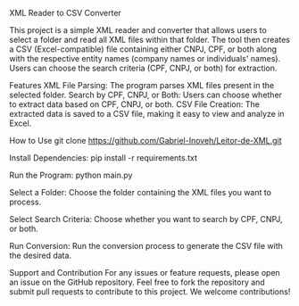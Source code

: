 XML Reader to CSV Converter

This project is a simple XML reader and converter that allows users to select a folder and read all XML files within that folder. The tool then creates a CSV (Excel-compatible) file containing either CNPJ, CPF, or both along with the respective entity names (company names or individuals' names). Users can choose the search criteria (CPF, CNPJ, or both) for extraction.

Features
XML File Parsing: The program parses XML files present in the selected folder.
Search by CPF, CNPJ, or Both: Users can choose whether to extract data based on CPF, CNPJ, or both.
CSV File Creation: The extracted data is saved to a CSV file, making it easy to view and analyze in Excel.

How to Use
git clone https://github.com/Gabriel-Inoveh/Leitor-de-XML.git

Install Dependencies:
pip install -r requirements.txt

Run the Program:
python main.py

Select a Folder:
Choose the folder containing the XML files you want to process.

Select Search Criteria:
Choose whether you want to search by CPF, CNPJ, or both.

Run Conversion:
Run the conversion process to generate the CSV file with the desired data.

Support and Contribution
For any issues or feature requests, please open an issue on the GitHub repository.
Feel free to fork the repository and submit pull requests to contribute to this project. We welcome contributions!
